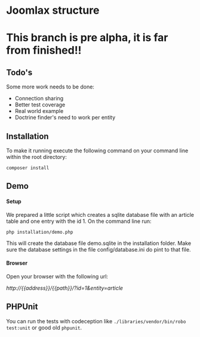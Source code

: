 # Joomlax structure

# This branch is pre alpha, it is far from finished!!

## Todo's
Some more work needs to be done:

- Connection sharing
- Better test coverage
- Real world example
- Doctrine finder's need to work per entity

## Installation
To make it running execute the following command on your command line within the root directory:

`composer install`

## Demo

#### Setup
We prepared a little script which creates a sqlite database file with an article table and one entry with the id 1. On the command line run:

`php installation/demo.php`

This will create the database file demo.sqlite in the installation folder. Make sure the database settings in the file config/database.ini do pint to that file.

#### Browser
Open your browser with the following url:

*http://{{address}}/{{path}}/?id=1&entity=article*

## PHPUnit
You can run the tests with codeception like `./libraries/vendor/bin/robo test:unit` or good old `phpunit`.